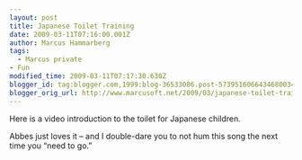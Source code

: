 ```yaml
---
layout: post
title: Japanese Toilet Training
date: 2009-03-11T07:16:00.001Z
author: Marcus Hammarberg
tags:
  - Marcus private
- Fun
modified_time: 2009-03-11T07:17:30.630Z
blogger_id: tag:blogger.com,1999:blog-36533086.post-5739516066434680034
blogger_orig_url: http://www.marcusoft.net/2009/03/japanese-toilet-training.html
---
```


Here is a video introduction to the toilet for Japanese children.

Abbes just loves it – and I double-dare you to not hum this song the next time you “need to go.”
